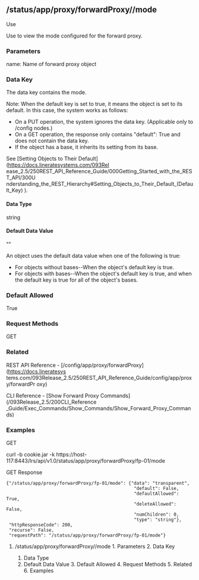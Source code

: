 ## /status/app/proxy/forwardProxy/<name>/mode

Use

Use to view the mode configured for the forward proxy.

### Parameters

name: Name of forward proxy object

### Data Key

The data key contains the mode.

Note: When the default key is set to true, it means the object is set to its
default. In this case, the system works as follows:

  * On a PUT operation, the system ignores the data key. (Applicable only to /config nodes.)
  * On a GET operation, the response only contains "default": True and does not contain the data key.
  * If the object has a base, it inherits its setting from its base.

See [Setting Objects to Their Default](https://docs.lineratesystems.com/093Rel
ease_2.5/250REST_API_Reference_Guide/000Getting_Started_with_the_REST_API/300U
nderstanding_the_REST_Hierarchy#Setting_Objects_to_Their_Default_(Default_Key)
).

#### Data Type

string

#### Default Data Value

""

An object uses the default data value when one of the following is true:

  * For objects without bases--When the object's default key is true.
  * For objects with bases--When the object's default key is true, and when the default key is true for all of the object's bases.

### Default Allowed

True

### Request Methods

GET

### Related

REST API Reference - [/config/app/proxy/forwardProxy](https://docs.lineratesys
tems.com/093Release_2.5/250REST_API_Reference_Guide/config/app/proxy/forwardPr
oxy)

CLI Reference - [Show Forward Proxy Commands](/093Release_2.5/200CLI_Reference
_Guide/Exec_Commands/Show_Commands/Show_Forward_Proxy_Commands)

### Examples

GET

curl -b cookie.jar -k
https://host-117:8443/lrs/api/v1.0/status/app/proxy/forwardProxy/fp-01/mode

GET Response

    
    
    {"/status/app/proxy/forwardProxy/fp-01/mode": {"data": "transparent",
                                                    "default": False,
                                                    "defaultAllowed": True,
                                                    "deleteAllowed": False,
                                                    "numChildren": 0,
                                                    "type": "string"},
     "httpResponseCode": 200,
     "recurse": False,
     "requestPath": "/status/app/proxy/forwardProxy/fp-01/mode"}
    

  1. /status/app/proxy/forwardProxy/<name>/mode
    1. Parameters
    2. Data Key
      1. Data Type
      2. Default Data Value
    3. Default Allowed
    4. Request Methods
    5. Related
    6. Examples


